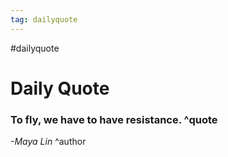 ```yaml
---
tag: dailyquote
---
```


#dailyquote

# Daily Quote

### To fly, we have to have resistance. ^quote
*-Maya Lin* ^author
